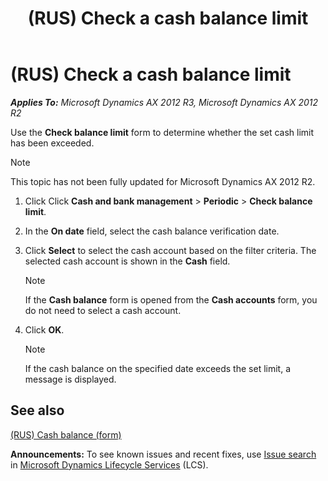 ﻿---
title: (RUS) Check a cash balance limit
TOCTitle: (RUS) Check a cash balance limit
ms:assetid: a205b63f-e759-47ca-9380-8b5bd6b118e8
ms:mtpsurl: https://technet.microsoft.com/en-us/library/JJ678551(v=AX.60)
ms:contentKeyID: 49387779
ms.date: 04/18/2014
mtps_version: v=AX.60
---

# (RUS) Check a cash balance limit 


_**Applies To:** Microsoft Dynamics AX 2012 R3, Microsoft Dynamics AX 2012 R2_

Use the **Check balance limit** form to determine whether the set cash limit has been exceeded.


> [!NOTE]
> <P>This topic has not been fully updated for Microsoft Dynamics AX 2012 R2.</P>



1.  Click Click **Cash and bank management** \> **Periodic** \> **Check balance limit**.

2.  In the **On date** field, select the cash balance verification date.

3.  Click **Select** to select the cash account based on the filter criteria. The selected cash account is shown in the **Cash** field.
    

    > [!NOTE]
    > <P>If the <STRONG>Cash balance</STRONG> form is opened from the <STRONG>Cash accounts</STRONG> form, you do not need to select a cash account.</P>



4.  Click **OK**.
    

    > [!NOTE]
    > <P>If the cash balance on the specified date exceeds the set limit, a message is displayed.</P>



## See also

[(RUS) Cash balance (form)](https://technet.microsoft.com/en-us/library/jj678613\(v=ax.60\))

  
**Announcements:** To see known issues and recent fixes, use [Issue search](http://go.microsoft.com/fwlink/?linkid=389258) in [Microsoft Dynamics Lifecycle Services](http://go.microsoft.com/fwlink/?linkid=306505) (LCS).

